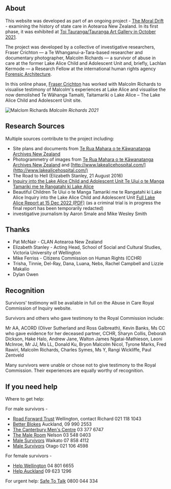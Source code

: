 ## About

This website was developed as part of an ongoing project - [The Moral Drift](https://www.frasercrichton.com/the-moral-drift-1) - examining the history of state care in Aotearoa New Zealand. In its first phase, it was exhibited at [Toi Tauranga/Tauranga Art Gallery in October 2021](https://www.artgallery.org.nz/exhibitions/id/1751).

The project was developed by a collective of investigative researchers, Fraser Crichton — a Te Whanganui-a-Tara-based researcher and documentary photographer, Malcolm Richards — a survivor of abuse in care at the former Lake Alice Child and Adolescent Unit and, briefly, Lachlan Kermode — a Research Fellow at the international human rights agency [Forensic Architecture](https://forensic-architecture.org/).

In this online phase, [Fraser Crichton](https://www.frasercrichton.com/) has worked with Malcolm Richards to visualise testimony of Malcolm's experiences at Lake Alice and visualise the now demolished Te Wāhanga Tamaiti, Taitamariki o Lake Alice – The Lake Alice Child and Adolescent Unit site.

![Malclom Richards](https://d10yslqdemxz8r.cloudfront.net/lake-alice.space/images/fc-20211029-00028-FCC2910_FCC2910-R1-E001.jpg)
*Malcolm Richards 2021*

## Research Sources

Multiple sources contribute to the project including:

* Site plans and documents from [Te Rua Mahara o te Kāwanatanga Archives New Zealand](https://www.archives.govt.nz/)
* Photogrammetry of images from [Te Rua Mahara o te Kāwanatanga Archives New Zealand](https://www.archives.govt.nz/) and [http://www.lakealicehospital.com/](http://www.lakealicehospital.com/)
* The Road to Hell (Elizabeth Stanley, 21 August 2016)
* [Inquiry into the Lake Alice Child and Adolescent Unit Te Uiui o te Manga Tamariki me te Rangatahi ki Lake Alice](https://www.abuseincare.org.nz/our-progress/reports/inquiry-into-the-lake-alice-child-and-adolescent-unit)
* Beautiful Children Te Uiui o te Manga Tamariki me te Rangatahi ki Lake Alice Inquiry into the Lake Alice Child and Adolescent Unit [Full Lake Alice Report at 15 Dec 2022 (PDF)](https://www.abuseincare.org.nz/assets/Document-Library/Redacted-Lake-Alice-Report.pdf) (as a criminal trial is in progress the final report has been temporarily redacted)
* investigative journalism by Aaron Smale and Mike Wesley Smith

## Thanks

* Pat McNair - CLAN Aotearoa New Zealand
* Elizabeth Stanley - Acting Head, School of Social and Cultural Studies, Victoria University of Wellington
* Mike Ferriss - Citizens Commission on Human Rights (CCHR) 
* Trisha, Tinnie, Del-Ray, Dana, Luana, Nebs, Rachel Campbell and Lizzie Makalio
* Dylan Owen

## Recognition

Survivors' testimony will be available in full on the Abuse in Care Royal Commission of Inquiry website.

Survivors and others who gave testimony to the Royal Commission include:

Mr AA, ACORD (Oliver Sutherland and Ross Galbreath), Kevin Banks, Ms CC who gave evidence for her deceased partner, CCHR, Sharyn Collis, Deborah Dickson, Hake Halo, Andrew Jane, Walton James Ngatai-Mathieson, Leoni McInroe, Mr JJ, Ms LL, Donald Ku, Bryon Malcolm Nicol, Tyrone Marks, Fred Rawiri, Malcolm Richards, Charles Symes, Ms Y, Rangi Wickliffe, Paul Zentveld

Many survivors were unable or chose not to give testimony to the Royal Commission. Their experiences are equally worthy of recognition.

## If you need help

Where to get help:

For male survivors -

* [Road Forward Trust](https://www.theroadforward.org.nz/) Wellington, contact Richard 021 118 1043
* [Better Blokes](https://betterblokes.org.nz/) Auckland, 09 990 2553
* [The Canterbury Men's Centre](https://canmen.org.nz/) 03 377 6747
* [The Male Room](https://maleroom.co.nz/) Nelson 03 548 0403
* [Male Survivors](https://waikatosurvivors.org.nz/) Waikato 07 858 4112
* [Male Survivors](https://www.malesurvivorsotago.nz/) Otago 021 106 4598

For female survivors -

* [Help Wellington](https://www.wellingtonhelp.org.nz/) 04 801 6655
* [Help Auckland](https://helpauckland.org.nz) 09 623 1296

For urgent help: [Safe To Talk](http://www.safetotalk.nz/) 0800 044 334
